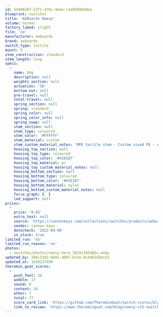 ```yaml
---
id: 5d408207-13f1-47bc-9eee-c3a95089d4ba
blueprint: switches
title: 'AEBoards Naevy'
volume: normal
factory_lubed: slight
film: 'no'
manufacturer: aeboards
brand: aeboards
switch_type: tactile
mount: 5
stem_construction: standard
stem_length: long
specs:
  -
    name: 58g
    description: null
    weights_section: null
    actuation: '58'
    bottom-out: null
    pre-travel: null
    total-travel: null
    spring_section: null
    spring: standard
    spring_color: null
    spring_color_info: null
    spring_swap: null
    stem_section: null
    stem_type: coloured
    stem_color: '#FFFFFF'
    stem_material: custom
    stem_custom_material_notes: 'MPE tactile stem - Custom xixed PE - A proprietary MPE blend'
    housing_top_section: null
    housing_top_type: coloured
    housing_top_color: '#416187'
    housing_top_material: pc
    housing_top_custom_material_notes: null
    housing_bottom_section: null
    housing_bottom_type: coloured
    housing_bottom_color: '#416187'
    housing_bottom_material: nylon
    housing_bottom_custom_material_notes: null
    force_graph: {  }
    led_support: null
prices:
  -
    price: '0.65'
    extra_text: null
    source: 'https://cannonkeys.com/collections/switches/products/aeboards-naevy-switch-r1_5'
    vendor: cannon-keys
    datecheck: '2022-04-08'
    in_stock: true
limited_run: 'no'
limited_run_reason: 'no'
photos:
  - switches/photos/naevy-hero_1024x1024@2x.webp
updated_by: 346c3162-6b01-4097-b7ee-8c4482d3ec52
updated_at: 1650127499
theremin_goat_scores:
  -
    push_feel: 29
    wobble: 17
    sound: 8
    context: 16
    other: 7
    total: 77
    score_card_link: 'https://github.com/ThereminGoat/switch-scores/blob/master/Naevy%20V1.5.pdf'
    link_to_review: 'https://www.theremingoat.com/blog/naevy-v15-switch-review'
---
```

